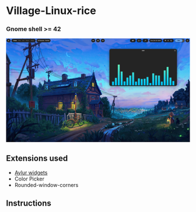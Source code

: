 # Village-Linux-rice
### Gnome shell >= 42

<img src = "Wall1.png" />

## Extensions used

<ul>
<li><a href="https://extensions.gnome.org//extension/5338/aylurs-widgets/">Aylur widgets</a></li>
<li>Color Picker</li>
<li>Rounded-window-corners</li>
</ul>

## Instructions
